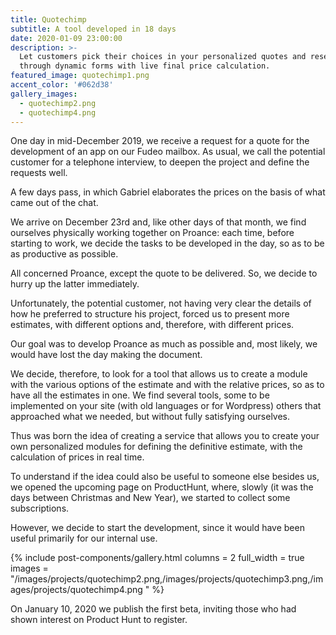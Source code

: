 ```yaml
---
title: Quotechimp
subtitle: A tool developed in 18 days
date: 2020-01-09 23:00:00
description: >-
  Let customers pick their choices in your personalized quotes and reservations
  through dynamic forms with live final price calculation.
featured_image: quotechimp1.png
accent_color: '#062d38'
gallery_images:
  - quotechimp2.png
  - quotechimp4.png
---
```


One day in mid-December 2019, we receive a request for a quote for the development of an app on our Fudeo mailbox. As usual, we call the potential customer for a telephone interview, to deepen the project and define the requests well.

A few days pass, in which Gabriel elaborates the prices on the basis of what came out of the chat.

We arrive on December 23rd and, like other days of that month, we find ourselves physically working together on Proance: each time, before starting to work, we decide the tasks to be developed in the day, so as to be as productive as possible.

All concerned Proance, except the quote to be delivered. So, we decide to hurry up the latter immediately.

Unfortunately, the potential customer, not having very clear the details of how he preferred to structure his project, forced us to present more estimates, with different options and, therefore, with different prices.

Our goal was to develop Proance as much as possible and, most likely, we would have lost the day making the document.

We decide, therefore, to look for a tool that allows us to create a module with the various options of the estimate and with the relative prices, so as to have all the estimates in one. We find several tools, some to be implemented on your site (with old languages ​​or for Wordpress) others that approached what we needed, but without fully satisfying ourselves.

Thus was born the idea of ​​creating a service that allows you to create your own personalized modules for defining the definitive estimate, with the calculation of prices in real time.

To understand if the idea could also be useful to someone else besides us, we opened the upcoming page on ProductHunt, where, slowly (it was the days between Christmas and New Year), we started to collect some subscriptions.

However, we decide to start the development, since it would have been useful primarily for our internal use.

{% include post-components/gallery.html columns = 2 full_width = true images = "/images/projects/quotechimp2.png,/images/projects/quotechimp3.png,/images/projects/quotechimp4.png " %}

On January 10, 2020 we publish the first beta, inviting those who had shown interest on Product Hunt to register.